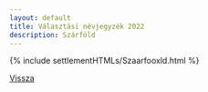 ```yaml
---
layout: default
title: Választási névjegyzék 2022
description: Szárföld
---
```


{% include settlementHTMLs/Szaarfooxld.html %}

[Vissza](../)